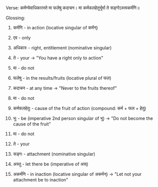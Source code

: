 Verse: कर्मण्येवाधिकारस्ते मा फलेषु कदाचन।
मा कर्मफलहेतुर्भूर्मा ते सङ्गोऽस्त्वकर्मणि॥

Glossing:
1. कर्मणि - in action (locative singular of कर्मन्)
2. एव - only
3. अधिकारः - right, entitlement (nominative singular)
4. ते - your
→ "You have a right only to action"

5. मा - do not
6. फलेषु - in the results/fruits (locative plural of फल)
7. कदाचन - at any time
→ "Never to the fruits thereof"

8. मा - do not
9. कर्मफलहेतुः - cause of the fruit of action (compound: कर्म + फल + हेतु)
10. भूः - be (imperative 2nd person singular of भू)
→ "Do not become the cause of the fruit"

11. मा - do not
12. ते - your
13. सङ्गः - attachment (nominative singular)
14. अस्तु - let there be (imperative of अस्)
15. अकर्मणि - in inaction (locative singular of अकर्मन्)
→ "Let not your attachment be to inaction"
